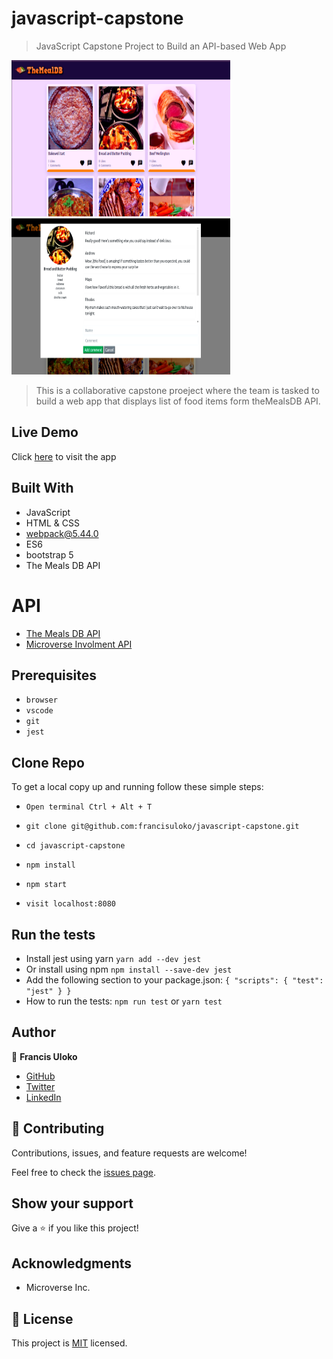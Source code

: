 # javascript-capstone

> JavaScript Capstone Project to Build an API-based Web App

<img src="./src/assets/images/homepage-screenshot.png" width=350 height="250">
<img src="./src/assets/images/popup-screenshot.png" width=350 height="250">


> This is a collaborative capstone proeject where the team is tasked to build a web app that displays list of food items form theMealsDB API.

## Live Demo
Click [here](https://francisuloko.github.io/javascript-capstone/dist/) to visit the app

## Built With

- JavaScript
- HTML & CSS
- webpack@5.44.0
- ES6
- bootstrap 5
- The Meals DB API

# API 
- [The Meals DB API](https://www.themealdb.com/api.php)
- [Microverse Involment API](https://www.notion.so/microverse/Involvement-API-869e60b5ad104603aa6db59e08150270)

## Prerequisites

- `browser`
- `vscode`
- `git`
- `jest`

## Clone Repo

To get a local copy up and running follow these simple steps:

   - `Open terminal Ctrl + Alt + T`

   - `git clone git@github.com:francisuloko/javascript-capstone.git`

   - `cd javascript-capstone`

   - `npm install`

   - `npm start`

   - `visit localhost:8080`

## Run the tests

- Install jest using yarn `yarn add --dev jest`
- Or install using npm `npm install --save-dev jest`
- Add the following section to your package.json: 
`{
  "scripts": {
    "test": "jest"
  }
}`
- How to run the tests: `npm run test` or `yarn test`
   

## Author

👤 **Francis Uloko**

- [GitHub](https://github.com/francisuloko)
- [Twitter](https://twitter.com/francisuloko)
- [LinkedIn](https://linkedin.com/in/francisuloko)


## 🤝 Contributing

Contributions, issues, and feature requests are welcome!

Feel free to check the [issues page](https://github.com/francisuloko/javascript-capstone/issues).


## Show your support

Give a ⭐️ if you like this project!


## Acknowledgments

- Microverse Inc.

## 📝 License

This project is [MIT](https://mit-license.org/) licensed.
